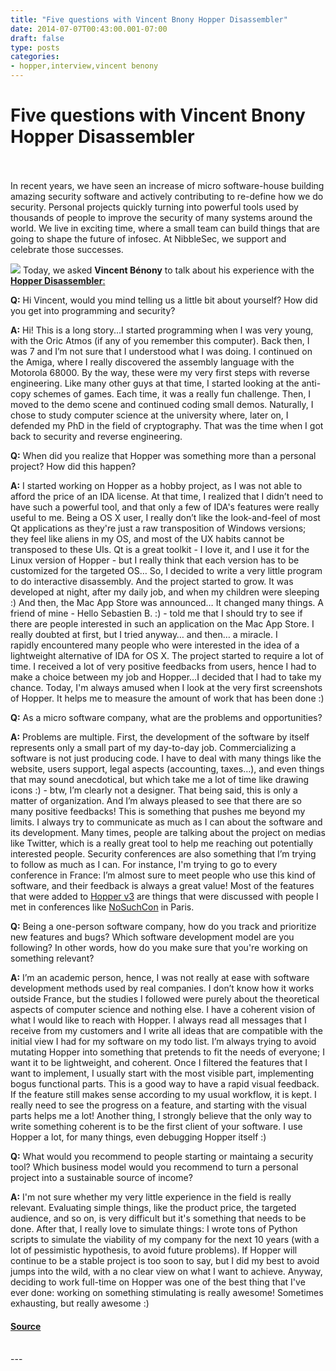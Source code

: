 ```yaml
---
title: "Five questions with Vincent Bnony Hopper Disassembler"
date: 2014-07-07T00:43:00.001-07:00
draft: false
type: posts
categories: 
- hopper,interview,vincent benony
---
```

# Five questions with Vincent Bnony Hopper Disassembler

<br/>

<br/>
In recent years, we have seen an increase of micro software-house building amazing security software and actively contributing to re-define how we do security. Personal projects quickly turning into powerful tools used by thousands of people to improve the security of many systems around the world. We live in exciting time, where a small team can build things that are going to shape the future of infosec. At NibbleSec, we support and celebrate those successes.

  

[![](http://www.cryptic-apps.com/Hopper.png)](http://www.cryptic-apps.com/Hopper.png) Today, we asked **Vincent Bénony** to talk about his experience with the [**Hopper Disassembler**:](http://www.hopperapp.com/)

**Q:** Hi Vincent, would you mind telling us a little bit about yourself? How did you get into programming and security?  
  

**A:** Hi! This is a long story...I started programming when I was very young, with the Oric Atmos (if any of you remember this computer). Back then, I was 7 and I’m not sure that I understood what I was doing. I continued on the Amiga, where I really discovered the assembly language with the Motorola 68000. By the way, these were my very first steps with reverse engineering. Like many other guys at that time, I started looking at the anti-copy schemes of games. Each time, it was a really fun challenge. Then, I moved to the demo scene and continued coding small demos. Naturally, I chose to study computer science at the university where, later on, I defended my PhD in the field of cryptography. That was the time when I got back to security and reverse engineering.

  

**Q:** When did you realize that Hopper was something more than a personal project? How did this happen?

  

**A:** I started working on Hopper as a hobby project, as I was not able to afford the price of an IDA license. At that time, I realized that I didn’t need to have such a powerful tool, and that only a few of IDA's features were really useful to me. Being a OS X user, I really don’t like the look-and-feel of most Qt applications as they're just a raw transposition of Windows versions; they feel like aliens in my OS, and most of the UX habits cannot be transposed to these UIs. Qt is a great toolkit - I love it, and I use it for the Linux version of Hopper - but I really think that each version has to be customized for the targeted OS… So, I decided to write a very little program to do interactive disassembly. And the project started to grow. It was developed at night, after my daily job, and when my children were sleeping :) And then, the Mac App Store was announced… It changed many things. A friend of mine - Hello Sebastien B. :) - told me that I should try to see if there are people interested in such an application on the Mac App Store. I really doubted at first, but I tried anyway… and then… a miracle. I rapidly encountered many people who were interested in the idea of a lightweight alternative of IDA for OS X. The project started to require a lot of time. I received a lot of very positive feedbacks from users, hence I had to make a choice between my job and Hopper…I decided that I had to take my chance. Today, I'm always amused when I look at the very first screenshots of Hopper. It helps me to measure the amount of work that has been done :)

  

**Q:** As a micro software company, what are the problems and opportunities?

  

**A:** Problems are multiple. First, the development of the software by itself represents only a small part of my day-to-day job. Commercializing a software is not just producing code. I have to deal with many things like the website, users support, legal aspects (accounting, taxes…), and even things that may sound anecdotical, but which take me a lot of time like drawing icons :) - btw, I’m clearly not a designer. That being said, this is only a matter of organization. And I’m always pleased to see that there are so many positive feedbacks! This is something that pushes me beyond my limits. I always try to communicate as much as I can about the software and its development. Many times, people are talking about the project on medias like Twitter, which is a really great tool to help me reaching out potentially interested people. Security conferences are also something that I’m trying to follow as much as I can. For instance, I'm trying to go to every conference in France: I’m almost sure to meet people who use this kind of software, and their feedback is always a great value! Most of the features that were added to [Hopper v3](http://hopperapp.tumblr.com/post/76212665426/hopper-disassembler-v3-at-last-its-almost) are things that were discussed with people I met in conferences like [NoSuchCon](http://www.nosuchcon.org/) in Paris.

  

**Q:** Being a one-person software company, how do you track and prioritize new features and bugs? Which software development model are you following? In other words, how do you make sure that you're working on something relevant?

  

**A:** I’m an academic person, hence, I was not really at ease with software development methods used by real companies. I don’t know how it works outside France, but the studies I followed were purely about the theoretical aspects of computer science and nothing else. I have a coherent vision of what I would like to reach with Hopper. I always read all messages that I receive from my customers and I write all ideas that are compatible with the initial view I had for my software on my todo list. I’m always trying to avoid mutating Hopper into something that pretends to fit the needs of everyone; I want it to be lightweight, and coherent. Once I filtered the features that I want to implement, I usually start with the most visible part, implementing bogus functional parts. This is a good way to have a rapid visual feedback. If the feature still makes sense according to my usual workflow, it is kept. I really need to see the progress on a feature, and starting with the visual parts helps me a lot! Another thing, I strongly believe that the only way to write something coherent is to be the first client of your software. I use Hopper a lot, for many things, even debugging Hopper itself :)

  

**Q:** What would you recommend to people starting or maintaing a security tool? Which business model would you recommend to turn a personal project into a sustainable source of income?

  

**A:** I'm not sure whether my very little experience in the field is really relevant. Evaluating simple things, like the product price, the targeted audience, and so on, is very difficult but it's something that needs to be done. After that, I really love to simulate things: I wrote tons of Python scripts to simulate the viability of my company for the next 10 years (with a lot of pessimistic hypothesis, to avoid future problems). If Hopper will continue to be a stable project is too soon to say, but I did my best to avoid jumps into the wild, with a no clear view on what I want to achieve. Anyway, deciding to work full-time on Hopper was one of the best thing that I've ever done: working on something stimulating is really awesome! Sometimes exhausting, but really awesome :)

#### [Source](http://blog.nibblesec.org/feeds/6896416331137317071/comments/default)

<br/>
---
